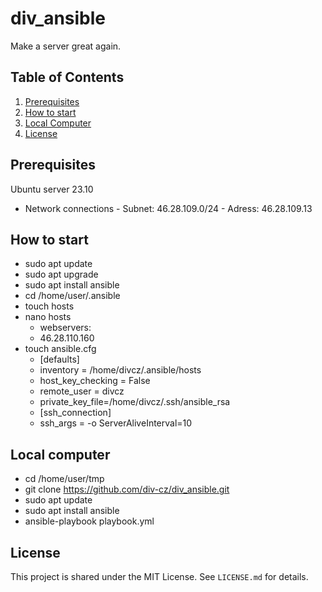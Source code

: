 # div_ansible
Make a server great again.

## Table of Contents
1. [Prerequisites](#prerequisites)
2. [How to start](#how-to-start)
3. [Local Computer](#local-computer)
5. [License](#license)

## Prerequisites<!--#prerequisites-->
Ubuntu server 23.10
- Network connections
      - Subnet: 46.28.109.0/24
      - Adress: 46.28.109.13

## How to start<!--#how-to-start-->
- sudo apt update
- sudo apt upgrade
- sudo apt install ansible
- cd /home/user/.ansible
- touch hosts
- nano hosts
    - webservers: 
    - 46.28.110.160
- touch ansible.cfg
    - [defaults]
    - inventory = /home/divcz/.ansible/hosts
    - host_key_checking = False
    - remote_user = divcz
    - private_key_file=/home/divcz/.ssh/ansible_rsa
    - [ssh_connection]
    - ssh_args = -o ServerAliveInterval=10

## Local computer<!--#local-computer-->
- cd /home/user/tmp
- git clone https://github.com/div-cz/div_ansible.git
- sudo apt update
- sudo apt install ansible
- ansible-playbook playbook.yml

## License<!--#license-->
This project is shared under the MIT License. See `LICENSE.md` for details.
